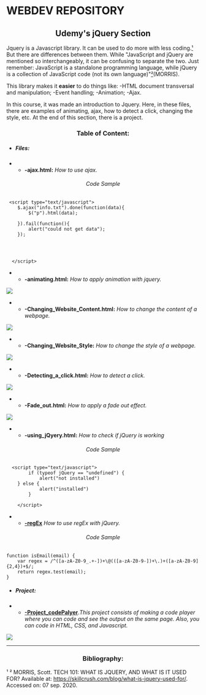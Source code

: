 # WEBDEV REPOSITORY

<h2 align="center">Udemy's jQuery Section</h2>

Jquery is a Javascript library. It can be used to do more with less coding.<a href="#biblio">¹</a> But there are differences between them. While "JavaScript and jQuery are mentioned so interchangeably, it can be confusing to separate the two. Just remember: JavaScript is a standalone programming language, while jQuery is a collection of JavaScript code (not its own language)"<a href="#biblio">²</a>(MORRIS).  

This library makes it **easier** to do things like:
-HTML document transversal and manipulation;
-Event handling;
-Animation;
-Ajax.


In this course, it was made an introduction to Jquery. Here, in these files, there are examples of animating, ajax, how to detect a click, changing the style, etc. At the end of this section, there is a project.

<h3 align="center">Table of Content:</h3>

*  <h5>Files:</h5>

*  *  **-ajax.html:** *How to use ajax.*

<h6 align="center">Code Sample</h6>

```
 <script type="text/javascript">
    $.ajax("info.txt").done(function(data){
        $("p").html(data);
        
    }).fail(function(){
        alert("could not get data");
    });
        
      
      
      
  </script>
  ```

*  *  **-animating.html:** *How to apply animation with jquery.*

<img src="http://g.recordit.co/RBIfj9I4OJ.gif"></img>

*  *  **-Changing_Website_Content.html:** *How to change the content of a webpage.*

<img src="http://g.recordit.co/aIrOd9jcbe.gif"></img>

*  *  **-Changing_Website_Style:** *How to change the style of a webpage.*

<img src="http://g.recordit.co/NTvHChT6wF.gif"></img>

*  *  **-Detecting_a_click.html:** *How to detect a click.*

<img src="http://g.recordit.co/Po9q87z15K.gif"></img>

*  *  **-Fade_out.html:** *How to apply a fade out effect.*

<img src="http://g.recordit.co/h9S413f70m.gif"></img>

*  *  **-using_jQyery.html:** *How to check if jQuery is working*

<h6 align="center">Code Sample</h6>

```		
  <script type="text/javascript">
		if (typeof jQuery == "undefined") {
			alert("not installed")
    } else {
	  		alert("installed")
  		}
		
	</script>
```

*  *  [**-regEx**](https://github.com/ItaloSSilva19/webdev/tree/master/JQUERY/regEx) *How to use regEx with jQuery.*


<h6 align="center">Code Sample</h6>

```
function isEmail(email) {
    var regex = /^([a-zA-Z0-9_.+-])+\@(([a-zA-Z0-9-])+\.)+([a-zA-Z0-9]{2,4})+$/;
    return regex.test(email);
}
```

*  <h5>Project:</h5>	
	
*  *  [**-Project_codePalyer**](https://github.com/ItaloSSilva19/webdev/tree/master/JQUERY/Project_codePlayer).*This project consists of making a code player where you can code and see the output on the same page. Also, you can code in HTML, CSS, and Javascript.*

<img src="http://g.recordit.co/9Lwo2xj4LS.gif"></img>

---

<h3 align="center"><a name="biblio">Bibliography</a>:</h3>

¹ ² MORRIS, Scott. TECH 101: WHAT IS JQUERY, AND WHAT IS IT USED FOR? Available at: https://skillcrush.com/blog/what-is-jquery-used-for/. Accessed on: 07 sep. 2020.
